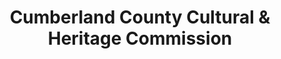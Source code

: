 ---
layout: repo
title: "Cumberland County Cultural & Heritage Commission"
id: 12625
permalink: repos/12625/
---